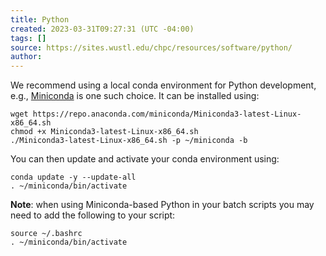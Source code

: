 ```yaml
---
title: Python
created: 2023-03-31T09:27:31 (UTC -04:00)
tags: []
source: https://sites.wustl.edu/chpc/resources/software/python/
author:
---
```


We recommend using a local conda environment for Python development, e.g., [Miniconda](https://docs.conda.io/en/main/miniconda.html) is one such choice. It can be installed using:
```
wget https://repo.anaconda.com/miniconda/Miniconda3-latest-Linux-x86_64.sh
chmod +x Miniconda3-latest-Linux-x86_64.sh
./Miniconda3-latest-Linux-x86_64.sh -p ~/miniconda -b
```

You can then update and activate your conda environment using:
```
conda update -y --update-all
. ~/miniconda/bin/activate
```

**Note**: when using Miniconda-based Python in your batch scripts you may need to add the following to your script:
```
source ~/.bashrc
. ~/miniconda/bin/activate
```

